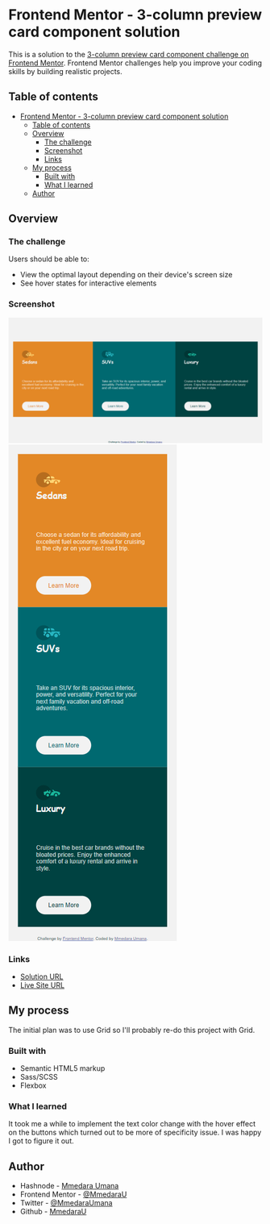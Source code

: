 # Frontend Mentor - 3-column preview card component solution

This is a solution to the [3-column preview card component challenge on Frontend Mentor](https://www.frontendmentor.io/challenges/3column-preview-card-component-pH92eAR2-). Frontend Mentor challenges help you improve your coding skills by building realistic projects. 

## Table of contents

- [Frontend Mentor - 3-column preview card component solution](#frontend-mentor---3-column-preview-card-component-solution)
  - [Table of contents](#table-of-contents)
  - [Overview](#overview)
    - [The challenge](#the-challenge)
    - [Screenshot](#screenshot)
    - [Links](#links)
  - [My process](#my-process)
    - [Built with](#built-with)
    - [What I learned](#what-i-learned)
  - [Author](#author)



## Overview

### The challenge

Users should be able to:

- View the optimal layout depending on their device's screen size
- See hover states for interactive elements

### Screenshot

![Desktop View](images/desktop-view.png)
![Mobile View](images/mobile-view.png)


### Links

- [Solution URL](https://github.com/MmedaraU/3-column-preview-card-component)
- [Live Site URL](https://mmedarau.github.io/3-column-preview-card-component/)

## My process
The initial plan was to use Grid so I'll probably re-do this project with Grid. 
### Built with

- Semantic HTML5 markup
- Sass/SCSS
- Flexbox




### What I learned

It took me a while to implement the text color change with the hover effect on the buttons which turned out to be more of specificity issue. I was happy I got to figure it out.


## Author

- Hashnode - [Mmedara Umana](https://mmedaraumana.hashnode.dev/)
- Frontend Mentor - [@MmedaraU](https://www.frontendmentor.io/profile/MmedaraU)
- Twitter - [@MmedaraUmana](https://twitter.com/MmedaraUmana)
- Github - [MmedaraU](https://github.com/MmedaraU)
